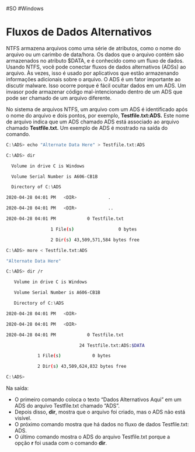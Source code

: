 #SO #Windows 
# Fluxos de Dados Alternativos

NTFS armazena arquivos como uma série de atributos, como o nome do arquivo ou um carimbo de data/hora. Os dados que o arquivo contém são armazenados no atributo $DATA, e é conhecido como um fluxo de dados. Usando NTFS, você pode conectar fluxos de dados alternativos (ADSs) ao arquivo. Às vezes, isso é usado por aplicativos que estão armazenando informações adicionais sobre o arquivo. O ADS é um fator importante ao discutir malware. Isso ocorre porque é fácil ocultar dados em um ADS. Um invasor pode armazenar código mal-intencionado dentro de um ADS que pode ser chamado de um arquivo diferente.

No sistema de arquivos NTFS, um arquivo com um ADS é identificado após o nome do arquivo e dois pontos, por exemplo, **Testfile.txt:ADS.** Este nome de arquivo indica que um ADS chamado ADS está associado ao arquivo chamado **Testfile.txt.** Um exemplo de ADS é mostrado na saída do comando.

```sh
C:∖ADS> echo "Alternate Data Here" > Testfile.txt:ADS

C:∖ADS> dir

  Volume in drive C is Windows

  Volume Serial Number is A606-CB1B

  Directory of C:∖ADS

2020-04-28 04:01 PM   <DIR>            .

2020-04-28 04:01 PM   <DIR>            ..

2020-04-28 04:01 PM            0 Testfile.txt

                 1 File(s)                 0 bytes

                 2 Dir(s) 43,509,571,584 bytes free

C:∖ADS> more < Testfile.txt:ADS

"Alternate Data Here"

C:∖ADS> dir /r

   Volume in drive C is Windows

   Volume Serial Number is A606-CB1B

   Directory of C:∖ADS

2020-04-28 04:01 PM   <DIR>

2020-04-28 04:01 PM   <DIR>

2020-04-28 04:01 PM            0 Testfile.txt

                            24 Testfile.txt:ADS:$DATA

            1 File(s)            0 bytes

            2 Dir(s) 43,509,624,832 bytes free

C:∖ADS>
```

Na saída:

- O primeiro comando coloca o texto “Dados Alternativos Aqui” em um ADS do arquivo Testfile.txt chamado “ADS”.
- Depois disso, **dir**, mostra que o arquivo foi criado, mas o ADS não está visível.
- O próximo comando mostra que há dados no fluxo de dados Testfile.txt: ADS.
- O último comando mostra o ADS do arquivo Testfile.txt porque a opção **r** foi usada com o comando **dir**.





























